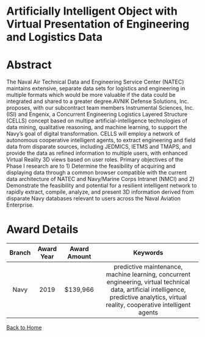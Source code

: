 
Artificially Intelligent Object with Virtual Presentation of Engineering and Logistics Data
===========================================================================================

# Abstract


The Naval Air Technical Data and Engineering Service Center (NATEC) maintains extensive, separate data sets for logistics and engineering in multiple formats which would be more valuable if the data could be integrated and shared to a greater degree.AVNIK Defense Solutions, Inc. proposes, with our subcontract team members Instrumental Sciences, Inc. (ISI) and Engenix, a Concurrent Engineering Logistics Layered Structure (CELLS) concept based on multipe artificial-intelligence technologies of data mining, qualitative reasoning, and machine learning, to support the Navy’s goal of digital transformation. CELLS will employ a network of autonomous cooperative intelligent agents, to extract engineering and field data from disparate sources, including JEDMICS, IETMS and TMAPS, and provide the data as refined information to multiple users, with enhanced Virtual Reality 3D views based on user roles. Primary objectives of the Phase I research are to 1) Determine the feasibility of acquiring and displaying data through a common browser compatible with the current data architecture of NATEC and Navy/Marine Corps Intranet (NMCI) and 2) Demonstrate the feasibility and potential for a resilient intelligent network to rapidly extract, compile, analyze, and present 3D information derived from disparate Navy databases relevant to users across the Naval Aviation Enterprise.  

# Award Details

|Branch|Award Year|Award Amount|Keywords|
| :---: | :---: | :---: | :---: |
|Navy|2019|$139,966|predictive maintenance, machine learning, concurrent engineering, virtual technical data, artificial intelligence, predictive analytics, virtual reality, cooperative intelligent agents|
  
  


[Back to Home](https://github.com/chrischow/dod_sbir_awards#2043)